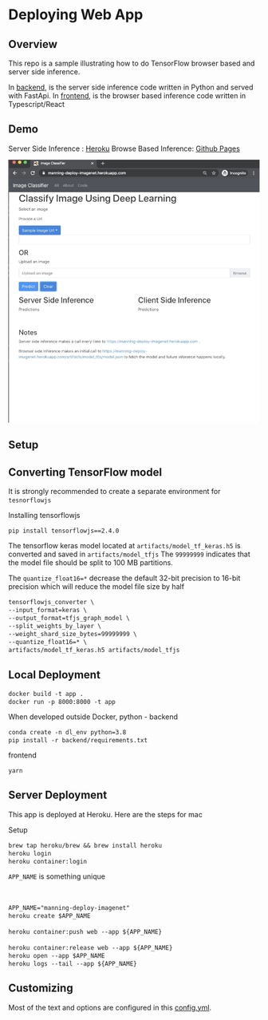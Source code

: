 # Deploying Web App

## Overview

This repo is a sample illustrating how to do TensorFlow browser based and server side inference.

In [backend](backend), is the server side inference code written in Python and served with FastApi.
In [frontend](frontend), is the browser based inference code written in Typescript/React

## Demo

Server Side Inference : [Heroku](https://food101-app.herokuapp.com/deploying-web-app/)
Browse Based Inference: [Github Pages](https://github.com/elliemci/deploying-web-app)


![Demo](assets/demo.gif)


## Setup



## Converting TensorFlow model

It is strongly recommended to create a separate environment for `tesnorflowjs`

Installing tensorflowjs
```
pip install tensorflowjs==2.4.0
```

The tensorflow keras model located at `artifacts/model_tf_keras.h5` is converted and saved in `artifacts/model_tfjs`
The `99999999` indicates that the model file should be split to 100 MB partitions.

The `quantize_float16=*`  decrease the default 32-bit precision to 16-bit precision which will reduce the model file size by half

```
tensorflowjs_converter \
--input_format=keras \
--output_format=tfjs_graph_model \
--split_weights_by_layer \
--weight_shard_size_bytes=99999999 \
--quantize_float16=* \
artifacts/model_tf_keras.h5 artifacts/model_tfjs

```


## Local Deployment

```
docker build -t app .
docker run -p 8000:8000 -t app
```

When developed outside Docker, python - backend

```
conda create -n dl_env python=3.8
pip install -r backend/requirements.txt
```

frontend
```
yarn
```


## Server Deployment

This app is deployed at Heroku.
Here are the steps for mac

Setup
```
brew tap heroku/brew && brew install heroku
heroku login
heroku container:login
```

`APP_NAME` is something unique
```


APP_NAME="manning-deploy-imagenet"
heroku create $APP_NAME

heroku container:push web --app ${APP_NAME}

heroku container:release web --app ${APP_NAME}
heroku open --app $APP_NAME
heroku logs --tail --app ${APP_NAME}
```

## Customizing
Most of the text and options are configured in this [config.yml](config.yaml).
